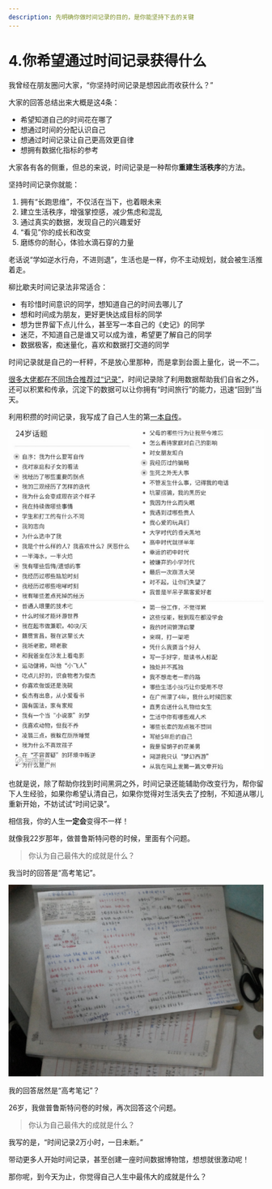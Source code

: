 ```yaml
---
description: 先明确你做时间记录的目的，是你能坚持下去的关键
---
```


# 4.你希望通过时间记录获得什么

我曾经在朋友圈问大家，“你坚持时间记录是想因此而收获什么？”

大家的回答总结出来大概是这4条：

* 希望知道自己的时间花在哪了
* 想通过时间的分配认识自己
* 想通过时间记录让自己更高效更自律
* 想拥有数据化指标的参考

大家各有各的侧重，但总的来说，时间记录是一种帮你**重建生活秩序**的方法。

坚持时间记录你就能：

1. 拥有“长跑思维”，不仅活在当下，也着眼未来
2. 建立生活秩序，增强掌控感，减少焦虑和混乱
3. 通过真实的数据，发现自己的兴趣爱好
4. “看见”你的成长和改变
5. 磨练你的耐心，体验水滴石穿的力量

老话说“学如逆水行舟，不进则退”，生活也是一样，你不主动规划，就会被生活推着走。

柳比歇夫时间记录法非常适合：

* 有珍惜时间意识的同学，想知道自己的时间去哪儿了
* 想和时间成为朋友，更好更快达成目标的同学
* 想为世界留下点儿什么，甚至写一本自己的《史记》的同学
* 迷茫，不知道自己是谁又可以成为谁，希望更了解自己的同学
* 数据极客，痴迷量化，喜欢和数据打交道的同学

时间记录就是自己的一杆秤，不是放心里那种，而是拿到台面上量化，说一不二。

[很多大佬都在不同场合推荐过“记录”](https://mp.weixin.qq.com/s/GrgonlZPIa0yykui0XsC9A)，时间记录除了利用数据帮助我们自省之外，还可以积累和传承，沉淀下的数据可以让你拥有“时间旅行”的能力，迅速“回到”当天。

利用积攒的时间记录，我写成了自己人生的第[一本自传](https://mp.weixin.qq.com/s/BEOzB88Oj34h4b4M-0mxHA)。

![24&#x5C81;&#x81EA;&#x4F20;](../.gitbook/assets/7wps-tu-pian.jpg)

也就是说，除了帮助你找到时间黑洞之外，时间记录还能辅助你改变行为，帮你留下人生经验，如果你希望认清自己，如果你觉得对生活失去了控制，不知道从哪儿重新开始，不妨试试“时间记录”。

相信我，你的人生**一定会**变得不一样！

就像我22岁那年，做普鲁斯特问卷的时候，里面有个问题。

> 你认为自己最伟大的成就是什么？

我当时的回答是“高考笔记”。

![&#x5C31;&#x662F;&#x8FD9;&#x4E9B;&#x624B;&#x5199;&#x7B14;&#x8BB0;&#x548C;&#x9519;&#x9898;&#x672C;](../.gitbook/assets/pic20150215181404b57-kan-tu-wang.jpg)

我的回答居然是“高考笔记”？

26岁，我做普鲁斯特问卷的时候，再次回答这个问题。

> 你认为自己最伟大的成就是什么？

我写的是，“时间记录2万小时，一日未断。”

带动更多人开始时间记录，甚至创建一座时间数据博物馆，想想就很激动呢！

那你呢，到今天为止，你觉得自己人生中最伟大的成就是什么？

